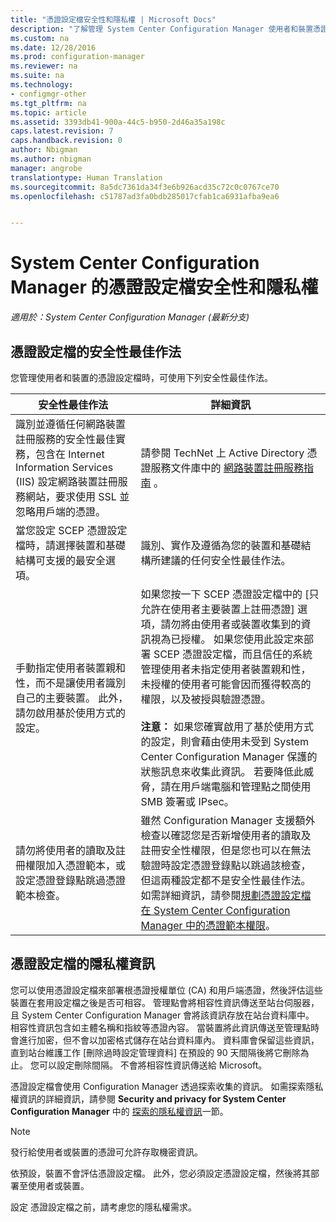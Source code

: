 ```yaml
---
title: "憑證設定檔安全性和隱私權 | Microsoft Docs"
description: "了解管理 System Center Configuration Manager 使用者和裝置憑證設定檔的安全性最佳作法。"
ms.custom: na
ms.date: 12/28/2016
ms.prod: configuration-manager
ms.reviewer: na
ms.suite: na
ms.technology:
- configmgr-other
ms.tgt_pltfrm: na
ms.topic: article
ms.assetid: 3393db41-900a-44c5-b950-2d46a35a198c
caps.latest.revision: 7
caps.handback.revision: 0
author: Nbigman
ms.author: nbigman
manager: angrobe
translationtype: Human Translation
ms.sourcegitcommit: 8a5dc7361da34f3e6b926acd35c72c0c0767ce70
ms.openlocfilehash: c51787ad3fa0bdb285017cfab1ca6931afba9ea6


---
```

# <a name="security-and-privacy-for-certificate-profiles-in-system-center-configuration-manager"></a>System Center Configuration Manager 的憑證設定檔安全性和隱私權

*適用於：System Center Configuration Manager (最新分支)*


##  <a name="security-best-practices-for-certificate-profiles"></a>憑證設定檔的安全性最佳作法  
 您管理使用者和裝置的憑證設定檔時，可使用下列安全性最佳作法。  

|安全性最佳作法|詳細資訊|  
|----------------------------|----------------------|  
|識別並遵循任何網路裝置註冊服務的安全性最佳實務，包含在 Internet Information Services (IIS) 設定網路裝置註冊服務網站，要求使用 SSL 並忽略用戶端的憑證。|請參閱 TechNet 上 Active Directory 憑證服務文件庫中的 [網路裝置註冊服務指南](http://go.microsoft.com/fwlink/p/?LinkId=309016) 。|  
|當您設定 SCEP 憑證設定檔時，請選擇裝置和基礎結構可支援的最安全選項。|識別、實作及遵循為您的裝置和基礎結構所建議的任何安全性最佳作法。|  
|手動指定使用者裝置親和性，而不是讓使用者識別自己的主要裝置。 此外，請勿啟用基於使用方式的設定。|如果您按一下 SCEP 憑證設定檔中的 [只允許在使用者主要裝置上註冊憑證]  選項，請勿將由使用者或裝置收集到的資訊視為已授權。 如果您使用此設定來部署 SCEP 憑證設定檔，而且信任的系統管理使用者未指定使用者裝置親和性，未授權的使用者可能會因而獲得較高的權限，以及被授與驗證憑證。<br /><br /> **注意：** 如果您確實啟用了基於使用方式的設定，則會藉由使用未受到 System Center Configuration Manager 保護的狀態訊息來收集此資訊。 若要降低此威脅，請在用戶端電腦和管理點之間使用 SMB 簽署或 IPsec。|  
|請勿將使用者的讀取及註冊權限加入憑證範本，或設定憑證登錄點跳過憑證範本檢查。|雖然 Configuration Manager 支援額外檢查以確認您是否新增使用者的讀取及註冊安全性權限，但是您也可以在無法驗證時設定憑證登錄點以跳過該檢查，但這兩種設定都不是安全性最佳作法。 如需詳細資訊，請參閱[規劃憑證設定檔在 System Center Configuration Manager 中的憑證範本權限](../../protect/plan-design/planning-for-certificate-template-permissions.md)。|  

## <a name="privacy-information-for-certificate-profiles"></a>憑證設定檔的隱私權資訊  
 您可以使用憑證設定檔來部署根憑證授權單位 (CA) 和用戶端憑證，然後評估這些裝置在套用設定檔之後是否可相容。 管理點會將相容性資訊傳送至站台伺服器，且 System Center Configuration Manager 會將該資訊存放在站台資料庫中。 相容性資訊包含如主體名稱和指紋等憑證內容。 當裝置將此資訊傳送至管理點時會進行加密，但不會以加密格式儲存在站台資料庫內。 資料庫會保留這些資訊，直到站台維護工作 [刪除過時設定管理資料]  在預設的 90 天間隔後將它刪除為止。 您可以設定刪除間隔。 不會將相容性資訊傳送給 Microsoft。  

 憑證設定檔會使用 Configuration Manager 透過探索收集的資訊。 如需探索隱私權資訊的詳細資訊，請參閱 **Security and privacy for System Center Configuration Manager** 中的 [探索的隱私權資訊](../../core/plan-design/security/security-and-privacy.md)一節。  

> [!NOTE]  
>  發行給使用者或裝置的憑證可允許存取機密資訊。  

 依預設，裝置不會評估憑證設定檔。 此外，您必須設定憑證設定檔，然後將其部署至使用者或裝置。  

 設定	憑證設定檔之前，請考慮您的隱私權需求。  



<!--HONumber=Dec16_HO5-->



